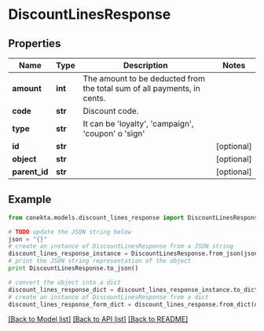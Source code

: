 # DiscountLinesResponse


## Properties
Name | Type | Description | Notes
------------ | ------------- | ------------- | -------------
**amount** | **int** | The amount to be deducted from the total sum of all payments, in cents. | 
**code** | **str** | Discount code. | 
**type** | **str** | It can be &#39;loyalty&#39;, &#39;campaign&#39;, &#39;coupon&#39; o &#39;sign&#39; | 
**id** | **str** |  | [optional] 
**object** | **str** |  | [optional] 
**parent_id** | **str** |  | [optional] 

## Example

```python
from conekta.models.discount_lines_response import DiscountLinesResponse

# TODO update the JSON string below
json = "{}"
# create an instance of DiscountLinesResponse from a JSON string
discount_lines_response_instance = DiscountLinesResponse.from_json(json)
# print the JSON string representation of the object
print DiscountLinesResponse.to_json()

# convert the object into a dict
discount_lines_response_dict = discount_lines_response_instance.to_dict()
# create an instance of DiscountLinesResponse from a dict
discount_lines_response_form_dict = discount_lines_response.from_dict(discount_lines_response_dict)
```
[[Back to Model list]](../README.md#documentation-for-models) [[Back to API list]](../README.md#documentation-for-api-endpoints) [[Back to README]](../README.md)


